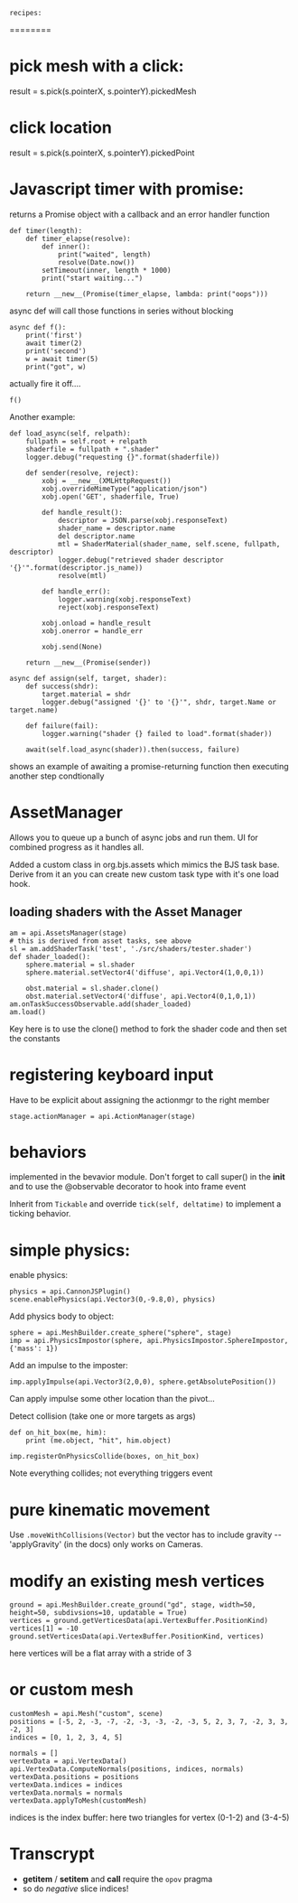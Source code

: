     recipes:
========

# pick mesh with a click:
result =  s.pick(s.pointerX, s.pointerY).pickedMesh 

# click location
result =  s.pick(s.pointerX, s.pointerY).pickedPoint

# Javascript timer with promise:

returns a Promise object with a callback and an error handler function


    def timer(length):
        def timer_elapse(resolve): 
            def inner():
                print("waited", length)
                resolve(Date.now())
            setTimeout(inner, length * 1000)
            print("start waiting...")

        return __new__(Promise(timer_elapse, lambda: print("oops")))

async def will call those functions in series without blocking

    async def f():
        print('first')
        await timer(2)
        print('second')
        w = await timer(5)
        print("got", w)

actually fire it off....

    f()

Another example:



    def load_async(self, relpath):
        fullpath = self.root + relpath
        shaderfile = fullpath + ".shader"
        logger.debug("requesting {}".format(shaderfile))

        def sender(resolve, reject):
            xobj = __new__(XMLHttpRequest())
            xobj.overrideMimeType("application/json")
            xobj.open('GET', shaderfile, True)

            def handle_result():
                descriptor = JSON.parse(xobj.responseText)
                shader_name = descriptor.name
                del descriptor.name
                mtl = ShaderMaterial(shader_name, self.scene, fullpath, descriptor)
                logger.debug("retrieved shader descriptor '{}'".format(descriptor.js_name))
                resolve(mtl)

            def handle_err():
                logger.warning(xobj.responseText)
                reject(xobj.responseText)

            xobj.onload = handle_result
            xobj.onerror = handle_err

            xobj.send(None)

        return __new__(Promise(sender))

    async def assign(self, target, shader):
        def success(shdr):
            target.material = shdr
            logger.debug("assigned '{}' to '{}'", shdr, target.Name or target.name)

        def failure(fail):
            logger.warning("shader {} failed to load".format(shader))

        await(self.load_async(shader)).then(success, failure)

shows an example of awaiting a promise-returning function then executing another step condtionally

# AssetManager

Allows you to queue up a bunch of async jobs and run them. UI for combined progress as it handles all.  

Added a custom class in org.bjs.assets which mimics the BJS task base.  Derive from it an you can create  new custom task type with it's one load hook.  


## loading shaders with the Asset Manager


    am = api.AssetsManager(stage)
    # this is derived from asset tasks, see above
    sl = am.addShaderTask('test', './src/shaders/tester.shader')
    def shader_loaded():
        sphere.material = sl.shader
        sphere.material.setVector4('diffuse', api.Vector4(1,0,0,1))

        obst.material = sl.shader.clone()
        obst.material.setVector4('diffuse', api.Vector4(0,1,0,1))
    am.onTaskSuccessObservable.add(shader_loaded)
    am.load()

Key here is to use the clone() method to fork the shader code and then set the constants

# registering keyboard input

Have to be explicit about assigning the actionmgr to the right member 

    stage.actionManager = api.ActionManager(stage)

# behaviors

implemented in the bevavior module.  Don't forget to call super() in the __init__ and to use the @observable decorator to hook into frame event

Inherit from `Tickable` and override `tick(self, deltatime)`  to implement a ticking behavior.  


# simple physics:

enable physics:

    physics = api.CannonJSPlugin()
    scene.enablePhysics(api.Vector3(0,-9.8,0), physics)

Add physics body to object:

    sphere = api.MeshBuilder.create_sphere("sphere", stage)
    imp = api.PhysicsImpostor(sphere, api.PhysicsImpostor.SphereImpostor, {'mass': 1})

Add an impulse to the imposter:

    imp.applyImpulse(api.Vector3(2,0,0), sphere.getAbsolutePosition()) 

Can apply impulse some other location than the pivot...

Detect collision (take one or more targets as args)

    def on_hit_box(me, him):
        print (me.object, "hit", him.object)

    imp.registerOnPhysicsCollide(boxes, on_hit_box)

Note everything collides; not everything triggers event


# pure kinematic movement

Use `.moveWithCollisions(Vector)`  but the vector has to include gravity -- 'applyGravity' (in the docs) only works on Cameras. 


# modify an existing mesh vertices

    ground = api.MeshBuilder.create_ground("gd", stage, width=50, height=50, subdivsions=10, updatable = True)
    vertices = ground.getVerticesData(api.VertexBuffer.PositionKind)
    vertices[1] = -10
    ground.setVerticesData(api.VertexBuffer.PositionKind, vertices)

here vertices will be a flat array with a stride of 3
# or custom mesh

    customMesh = api.Mesh("custom", scene)
    positions = [-5, 2, -3, -7, -2, -3, -3, -2, -3, 5, 2, 3, 7, -2, 3, 3, -2, 3]
    indices = [0, 1, 2, 3, 4, 5]
    
    normals = []
    vertexData = api.VertexData()
    api.VertexData.ComputeNormals(positions, indices, normals)
    vertexData.positions = positions
    vertexData.indices = indices
    vertexData.normals = normals 
    vertexData.applyToMesh(customMesh)

indices is the index buffer:   here two triangles for vertex (0-1-2) and (3-4-5)


Transcrypt
===========

*  __getitem__ / __setitem__  and __call__ require the `opov` pragma
* so do _negative_ slice indices!
